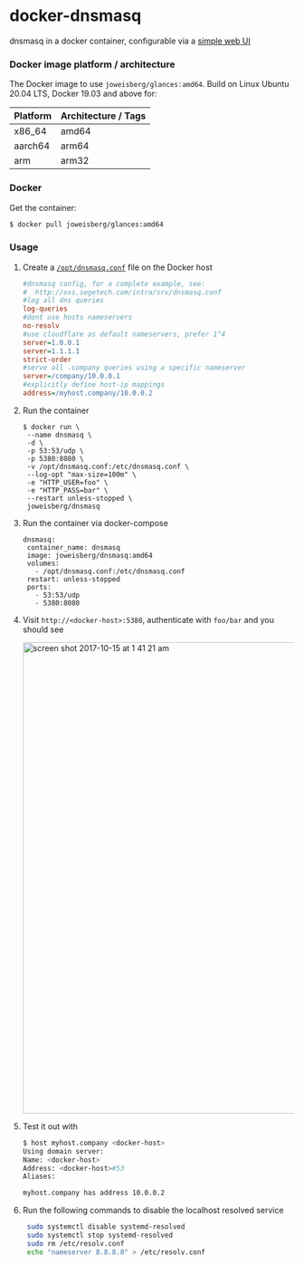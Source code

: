 # docker-dnsmasq

dnsmasq in a docker container, configurable via a [simple web UI](https://github.com/jpillora/webproc)

### Docker image platform / architecture

The Docker image to use `joweisberg/glances:amd64`.
Build on Linux Ubuntu 20.04 LTS, Docker 19.03 and above for:

| Platform | Architecture / Tags |
|---|---|
| x86_64 | amd64 |
| aarch64 | arm64 |
| arm | arm32 |

### Docker

Get the container:

```bash
$ docker pull joweisberg/glances:amd64
```

### Usage

1. Create a [`/opt/dnsmasq.conf`](http://oss.segetech.com/intra/srv/dnsmasq.conf) file on the Docker host

   ```ini
   #dnsmasq config, for a complete example, see:
   #  http://oss.segetech.com/intra/srv/dnsmasq.conf
   #log all dns queries
   log-queries
   #dont use hosts nameservers
   no-resolv
   #use cloudflare as default nameservers, prefer 1^4
   server=1.0.0.1
   server=1.1.1.1
   strict-order
   #serve all .company queries using a specific nameserver
   server=/company/10.0.0.1
   #explicitly define host-ip mappings
   address=/myhost.company/10.0.0.2
   ```

1. Run the container

   ```
   $ docker run \
   	--name dnsmasq \
   	-d \
   	-p 53:53/udp \
   	-p 5380:8080 \
   	-v /opt/dnsmasq.conf:/etc/dnsmasq.conf \
   	--log-opt "max-size=100m" \
   	-e "HTTP_USER=foo" \
   	-e "HTTP_PASS=bar" \
   	--restart unless-stopped \
   	joweisberg/dnsmasq
   ```

1. Run the container via docker-compose
   ```
   dnsmasq:
    container_name: dnsmasq
    image: joweisberg/dnsmasq:amd64
    volumes:
      - /opt/dnsmasq.conf:/etc/dnsmasq.conf
    restart: unless-stopped
    ports:
      - 53:53/udp
      - 5380:8080
   ```

1. Visit `http://<docker-host>:5380`, authenticate with `foo/bar` and you should see

   <img width="833" alt="screen shot 2017-10-15 at 1 41 21 am" src="https://user-images.githubusercontent.com/633843/31580966-baacba62-b1a9-11e7-8439-ca1ddfe828dd.png">

1. Test it out with

   ```bash
   $ host myhost.company <docker-host>
   Using domain server:
   Name: <docker-host>
   Address: <docker-host>#53
   Aliases:

   myhost.company has address 10.0.0.2
   ```
1. Run the following commands to disable the localhost resolved service

   ```bash
    sudo systemctl disable systemd-resolved
    sudo systemctl stop systemd-resolved
    sudo rm /etc/resolv.conf
    echo "nameserver 8.8.8.8" > /etc/resolv.conf
   ```
